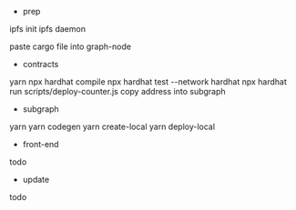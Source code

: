 - prep

ipfs init
ipfs daemon

paste cargo file into graph-node

- contracts

yarn
npx hardhat compile
npx hardhat test --network hardhat
npx hardhat run scripts/deploy-counter.js
copy address into subgraph

- subgraph

yarn
yarn codegen
yarn create-local
yarn deploy-local

- front-end

todo

- update

todo
